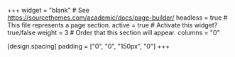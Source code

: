 +++
widget = "blank"  # See https://sourcethemes.com/academic/docs/page-builder/
headless = true  # This file represents a page section.
active = true  # Activate this widget? true/false
weight = 3  # Order that this section will appear.
columns = "0"

[design.spacing]
  padding = ["0", "0", "150px", "0"]
+++
